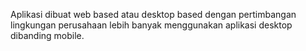 Aplikasi dibuat web based atau desktop based dengan pertimbangan lingkungan perusahaan lebih banyak menggunakan aplikasi desktop dibanding mobile.